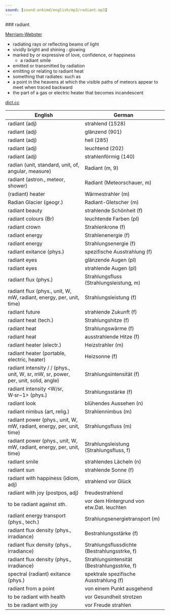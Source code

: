 ```yaml
---
sound: [sound:ankimd/english/mp3/radiant.mp3]
---
```


\### radiant

[Merriam-Webster](https://www.merriam-webster.com/dictionary/radiant)

- radiating rays or reflecting beams of light
- vividly bright and shining : glowing
- marked by or expressive of love, confidence, or happiness
    - a radiant smile
- emitted or transmitted by radiation
- emitting or relating to radiant heat
- something that radiates: such as
- a point in the heavens at which the visible paths of meteors appear to meet when traced backward
- the part of a gas or electric heater that becomes incandescent

[dict.cc](https://www.dict.cc/radiant)

| English        | German       |
| -------------- | ------------ |
| radiant (adj) | strahlend (1528) |
| radiant (adj) | glänzend (901) |
| radiant (adj) | hell (285) |
| radiant (adj) | leuchtend (202) |
| radiant (adj) | strahlenförmig (140) |
| radian <rad> (unit, standard, unit, of, angular, measure) | Radiant <rad> (m, 9) |
| radiant (astron., meteor, shower) | Radiant (Meteorschauer, m) |
| (radiant) heater | Wärmestrahler (m) |
| Radian Glacier (geogr.) | Radiant-Gletscher (m) |
| radiant beauty | strahlende Schönheit (f) |
| radiant colours (Br) | leuchtende Farben (pl) |
| radiant crown | Strahlenkrone (f) |
| radiant energy | Strahlenenergie (f) |
| radiant energy | Strahlungsenergie (f) |
| radiant exitance (phys.) | spezifische Ausstrahlung (f) |
| radiant eyes | glänzende Augen (pl) |
| radiant eyes | strahlende Augen (pl) |
| radiant flux (phys.) | Strahlungsfluss (Strahlungsleistung, m) |
| radiant flux (phys., unit, W, mW, radiant, energy, per, unit, time) | Strahlungsleistung (f) |
| radiant future | strahlende Zukunft (f) |
| radiant heat (tech.) | Strahlungshitze (f) |
| radiant heat | Strahlungswärme (f) |
| radiant heat | ausstrahlende Hitze (f) |
| radiant heater (electr.) | Heizstrahler (m) |
| radiant heater (portable, electric, heater) | Heizsonne (f) |
| radiant intensity / / (phys., unit, W, sr, mW, sr, power, per, unit, solid, angle) | Strahlungsintensität (f) |
| radiant intensity <W/sr, W⋅sr−1> (phys.) | Strahlungsstärke (f) |
| radiant look | blühendes Aussehen (n) |
| radiant nimbus (art, relig.) | Strahlennimbus (m) |
| radiant power (phys., unit, W, mW, radiant, energy, per, unit, time) | Strahlungsfluss (m) |
| radiant power (phys., unit, W, mW, radiant, energy, per, unit, time) | Strahlungsleistung (Strahlungsfluss, f) |
| radiant smile | strahlendes Lächeln (n) |
| radiant sun | strahlende Sonne (f) |
| radiant with happiness (idiom, adj) | strahlend vor Glück |
| radiant with joy (postpos, adj) | freudestrahlend |
| to be radiant against sth. | vor dem Hintergrund von etw.Dat. leuchten |
| radiant energy transport (phys., tech.) | Strahlungsenergietransport (m) |
| radiant flux density (phys., irradiance) | Bestrahlungsstärke (f) |
| radiant flux density (phys., irradiance) | Strahlungsflussdichte (Bestrahlungsstrke, f) |
| radiant flux density (phys., irradiance) | Strahlungsintensität (Bestrahlungsstrke, f) |
| spectral (radiant) exitance (phys.) | spektrale spezifische Ausstrahlung (f) |
| radiant from a point | von einem Punkt ausgehend |
| to be radiant with health | vor Gesundheit strotzen |
| to be radiant with joy | vor Freude strahlen |
